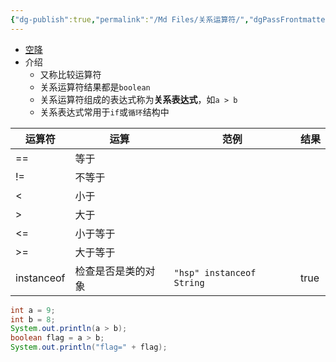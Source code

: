 ```yaml
---
{"dg-publish":true,"permalink":"/Md Files/关系运算符/","dgPassFrontmatter":true}
---
```


- [空降](https://www.bilibili.com/video/BV1fh411y7R8?t=1.1&p=69) 
- 介绍
	- 又称比较运算符
	- 关系运算符结果都是`boolean`
	- 关系运算符组成的表达式称为**关系表达式**，如`a > b` 
	- 关系表达式常用于`if`或`循环`结构中 

| 运算符        | 运算        | 范例                        | 结果   |
| ---------- | --------- | ------------------------- | ---- |
| ==         | 等于        |                           |      |
| !=         | 不等于       |                           |      |
| <          | 小于        |                           |      |
| >          | 大于        |                           |      |
| <=         | 小于等于      |                           |      |
| >=         | 大于等于      |                           |      |
| instanceof | 检查是否是类的对象 | `"hsp" instanceof String` | true |

```java
int a = 9;
int b = 8;
System.out.println(a > b);
boolean flag = a > b;
System.out.println("flag=" + flag);
```